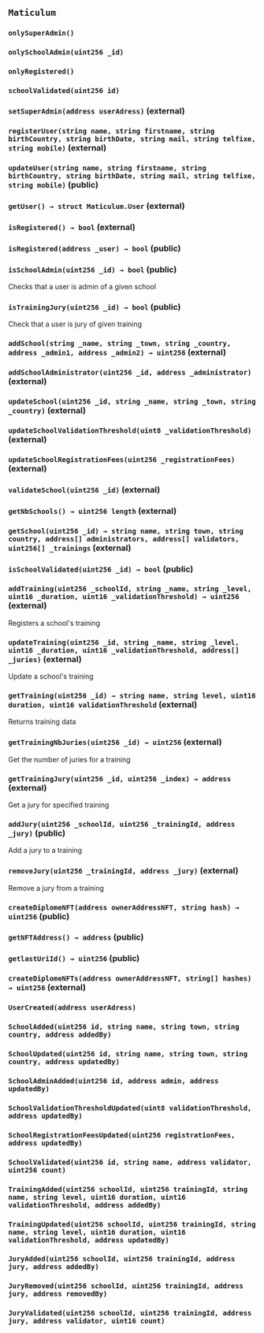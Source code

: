 ## `Maticulum`





### `onlySuperAdmin()`





### `onlySchoolAdmin(uint256 _id)`





### `onlyRegistered()`





### `schoolValidated(uint256 id)`






### `setSuperAdmin(address userAdress)` (external)





### `registerUser(string name, string firstname, string birthCountry, string birthDate, string mail, string telfixe, string mobile)` (external)





### `updateUser(string name, string firstname, string birthCountry, string birthDate, string mail, string telfixe, string mobile)` (public)





### `getUser() → struct Maticulum.User` (external)





### `isRegistered() → bool` (external)





### `isRegistered(address _user) → bool` (public)





### `isSchoolAdmin(uint256 _id) → bool` (public)

Checks that a user is admin of a given school




### `isTrainingJury(uint256 _id) → bool` (public)

Check that a user is jury of given training




### `addSchool(string _name, string _town, string _country, address _admin1, address _admin2) → uint256` (external)





### `addSchoolAdministrator(uint256 _id, address _administrator)` (external)





### `updateSchool(uint256 _id, string _name, string _town, string _country)` (external)





### `updateSchoolValidationThreshold(uint8 _validationThreshold)` (external)





### `updateSchoolRegistrationFees(uint256 _registrationFees)` (external)





### `validateSchool(uint256 _id)` (external)





### `getNbSchools() → uint256 length` (external)





### `getSchool(uint256 _id) → string name, string town, string country, address[] administrators, address[] validators, uint256[] _trainings` (external)





### `isSchoolValidated(uint256 _id) → bool` (public)





### `addTraining(uint256 _schoolId, string _name, string _level, uint16 _duration, uint16 _validationThreshold) → uint256` (external)

Registers a school's training 




### `updateTraining(uint256 _id, string _name, string _level, uint16 _duration, uint16 _validationThreshold, address[] _juries)` (external)

Update a school's training 




### `getTraining(uint256 _id) → string name, string level, uint16 duration, uint16 validationThreshold` (external)

Returns training data




### `getTrainingNbJuries(uint256 _id) → uint256` (external)

Get the number of juries for a training




### `getTrainingJury(uint256 _id, uint256 _index) → address` (external)

Get a jury for specified training




### `addJury(uint256 _schoolId, uint256 _trainingId, address _jury)` (public)

Add a jury to a training




### `removeJury(uint256 _trainingId, address _jury)` (external)

Remove a jury from a training




### `createDiplomeNFT(address ownerAddressNFT, string hash) → uint256` (public)





### `getNFTAddress() → address` (public)





### `getlastUriId() → uint256` (public)





### `createDiplomeNFTs(address ownerAddressNFT, string[] hashes) → uint256` (external)






### `UserCreated(address userAdress)`





### `SchoolAdded(uint256 id, string name, string town, string country, address addedBy)`





### `SchoolUpdated(uint256 id, string name, string town, string country, address updatedBy)`





### `SchoolAdminAdded(uint256 id, address admin, address updatedBy)`





### `SchoolValidationThresholdUpdated(uint8 validationThreshold, address updatedBy)`





### `SchoolRegistrationFeesUpdated(uint256 registrationFees, address updatedBy)`





### `SchoolValidated(uint256 id, string name, address validator, uint256 count)`





### `TrainingAdded(uint256 schoolId, uint256 trainingId, string name, string level, uint16 duration, uint16 validationThreshold, address addedBy)`





### `TrainingUpdated(uint256 schoolId, uint256 trainingId, string name, string level, uint16 duration, uint16 validationThreshold, address updatedBy)`





### `JuryAdded(uint256 schoolId, uint256 trainingId, address jury, address addedBy)`





### `JuryRemoved(uint256 schoolId, uint256 trainingId, address jury, address removedBy)`





### `JuryValidated(uint256 schoolId, uint256 trainingId, address jury, address validator, uint16 count)`





